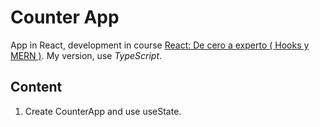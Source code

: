 # Counter App

App in React, development in course [React: De cero a experto ( Hooks y MERN )](https://www.udemy.com/share/103dsUA0ced1tUQHg=/). My version, use *TypeScript*.

## Content
1. Create CounterApp and use useState.
